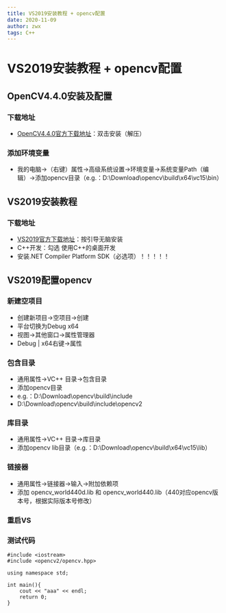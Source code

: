 ```yaml
---
title: VS2019安装教程 + opencv配置
date: 2020-11-09
author: zwx
tags: C++
---
```

# VS2019安装教程 + opencv配置
## OpenCV4.4.0安装及配置
### 下载地址
- [OpenCV4.4.0官方下载地址](https://opencv.org/releases/)：双击安装（解压）

### 添加环境变量
- 我的电脑->（右键）属性->高级系统设置->环境变量->系统变量Path（编辑）->添加opencv目录（e.g.：D:\Download\opencv\build\x64\vc15\bin）

## VS2019安装教程
### 下载地址
- [VS2019官方下载地址](https://visualstudio.microsoft.com/zh-hans/thank-you-downloading-visual-studio/?sku=Community&rel=16#)：按引导无脑安装  
- C++开发：勾选 使用C++的桌面开发
- 安装.NET Compiler Platform SDK（必选项）！！！！！

## VS2019配置opencv
### 新建空项目
- 创建新项目->空项目->创建
- 平台切换为Debug x64
- 视图->其他窗口->属性管理器
- Debug | x64右键->属性

### 包含目录
- 通用属性->VC++ 目录->包含目录
- 添加opencv目录
- e.g.：D:\Download\opencv\build\include
- D:\Download\opencv\build\include\opencv2

### 库目录
- 通用属性->VC++ 目录->库目录
- 添加opencv lib目录（e.g.：D:\Download\opencv\build\x64\vc15\lib）

### 链接器
- 通用属性->链接器->输入->附加依赖项
- 添加 opencv\_world440d.lib 和 opencv\_world440.lib（440对应opencv版本号，根据实际版本号修改）

### 重启VS

### 测试代码
```
#include <iostream>
#include <opencv2/opencv.hpp>

using namespace std;

int main(){ 
	cout << "aaa" << endl;  
	return 0;  
}  
```


















